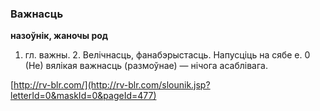 ### Важнасць
**назоўнік, жаночы род**

1. гл. важны. 2. Велічнасць, фанабэрыстасць. Напусціць на сябе е. 0 (Не) вялікая важнасць (размоўнае) — нічога асаблівага.

<a rel="author">[http://rv-blr.com/](http://rv-blr.com/slounik.jsp?letterId=0&maskId=0&pageId=477)</a>
